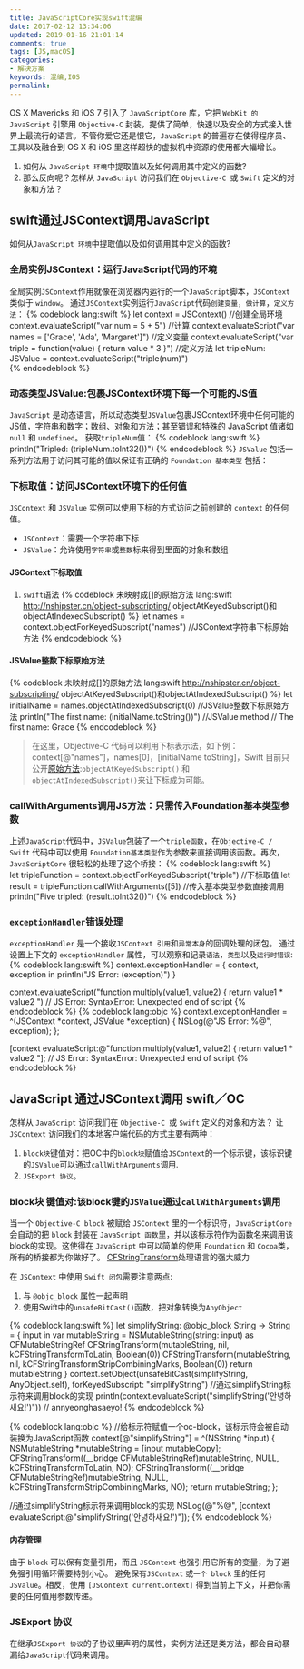 ```yaml
---
title: Java​Script​Core实现swift混编
date: 2017-02-12 13:34:06
updated: 2019-01-16 21:01:14
comments: true
tags: [JS,macOS]
categories:
- 解决方案
keywords: 混编,IOS
permalink: 
---
```

OS X Mavericks 和 iOS 7 引入了 `JavaScriptCore` 库，它把 `WebKit 的 JavaScript` 引擎用 `Objective-C` 封装，提供了简单，快速以及安全的方式接入世界上最流行的语言。不管你爱它还是恨它，`JavaScript` 的普遍存在使得程序员、工具以及融合到 OS X 和 iOS 里这样超快的虚拟机中资源的使用都大幅增长。

1. 如何从 `JavaScript 环境`中提取值以及如何调用其中定义的函数?
2. 那么反向呢？怎样从 `JavaScript` 访问我们在 `Objective-C `或 `Swift` 定义的对象和方法？

## swift通过JSContext调用JavaScript
如何从`JavaScript 环境`中提取值以及如何调用其中定义的函数?

### 全局实例JSContext：运行JavaScript代码的环境
全局实例`JSContext`作用就像在浏览器内运行的一个`JavaScript`脚本，`JSContext` 类似于 `window`。
通过`JSContext`实例运行`JavaScript`代码`创建变量`，`做计算`，`定义方法`：
{% codeblock  lang:swift %}
let context = JSContext()    //创建全局环境
context.evaluateScript("var num = 5 + 5") //计算
context.evaluateScript("var names = ['Grace', 'Ada', 'Margaret']") //定义变量
context.evaluateScript("var triple = function(value) { return value * 3 }") //定义方法
let tripleNum: JSValue = context.evaluateScript("triple(num)")  
{% endcodeblock %}

### 动态类型JSValue:包裹JSContext环境下每一个可能的JS值
`JavaScript` 是动态语言，所以动态类型`JSValue`包裹JSContext环境中任何可能的JS值，字符串和数字；数组、对象和方法；甚至错误和特殊的 JavaScript 值诸如 `null` 和 `undefined`。
获取`tripleNum`值：
{% codeblock  lang:swift %}
println("Tripled: \(tripleNum.toInt32())")
{% endcodeblock %}
`JSValue` 包括一系列方法用于访问其可能的值以保证有正确的 `Foundation 基本类型`
包括：

### 下标取值：访问JSContext环境下的任何值
`JSContext` 和 `JSValue` 实例可以使用下标的方式访问之前创建的 `context` 的任何值。
* `JSContext`：需要一个字符串下标
* `JSValue`：允许使用`字符串`或`整数`标来得到里面的对象和数组

#### JSContext下标取值
1. `swift`语法
{% codeblock 未映射成[]的原始方法 lang:swift http://nshipster.cn/object-subscripting/ objectAtKeyedSubscript()和objectAtIndexedSubscript() %}
let names = context.objectForKeyedSubscript("names")  //JSContext字符串下标原始方法
{% endcodeblock %}

#### JSValue整数下标原始方法
{% codeblock 未映射成[]的原始方法 lang:swift http://nshipster.cn/object-subscripting/ objectAtKeyedSubscript()和objectAtIndexedSubscript() %}
let initialName = names.objectAtIndexedSubscript(0)   //JSValue整数下标原始方法
println("The first name: \(initialName.toString())")  //JSValue method
// The first name: Grace
{% endcodeblock %}

>在这里，Objective-C 代码可以利用下标表示法，如下例：context[@"names"]，names[0]，[initialName toString]，Swift 目前只公开[原始方法](http://nshipster.cn/object-subscripting/):`objectAtKeyedSubscript()` 和 `objectAtIndexedSubscript()`来让下标成为可能。

### callWithArguments调用JS方法：只需传入Foundation基本类型参数
上述`JavaScript`代码中，`JSValue`包装了一个`triple函数`，在`Objective-C / Swift` 代码中可以使用 `Foundation基本类型`作为参数来直接调用该函数。再次，`JavaScriptCore` 很轻松的处理了这个桥接：
{% codeblock lang:swift %}  
let tripleFunction = context.objectForKeyedSubscript("triple") //下标取值
let result = tripleFunction.callWithArguments([5]) //传入基本类型参数直接调用
println("Five tripled: \(result.toInt32())")
{% endcodeblock %}

### `exceptionHandler`错误处理
`exceptionHandler` 是一个接收`JSContext 引用`和`异常本身`的回调处理的闭包。
通过设置上下文的 `exceptionHandler` 属性，可以观察和记录`语法`，`类型`以及`运行时错误`:
{% codeblock lang:swift %}
context.exceptionHandler = { context, exception in
println("JS Error: \(exception)")
}

context.evaluateScript("function multiply(value1, value2) { return value1 * value2 ")
// JS Error: SyntaxError: Unexpected end of script
{% endcodeblock %}
{% codeblock  lang:objc %}
context.exceptionHandler = ^(JSContext *context, JSValue *exception) {
NSLog(@"JS Error: %@", exception);
};

[context evaluateScript:@"function multiply(value1, value2) { return value1 * value2 "];
// JS Error: SyntaxError: Unexpected end of script
{% endcodeblock %}

## JavaScript 通过JSContext调用 swift／OC
怎样从 `JavaScript` 访问我们在 `Objective-C `或 `Swift` 定义的对象和方法？
让 `JSContext` 访问我们的本地客户端代码的方式主要有两种：
1. `block块`键值对：把OC中的`block块`赋值给`JSContext`的一个标示键，该标识键的`JSValue`可以通过`callWithArguments`调用.
2. `JSExport 协议`。

### block块 键值对:该block键的`JSValue`通过`callWithArguments`调用
当一个 `Objective-C block` 被赋给 `JSContext` 里的一个标识符，`JavaScriptCore` 会自动的把 `block` 封装在 `JavaScript 函数`里，并以该标示符作为函数名来调用该block的实现。这使得在 `JavaScript` 中可以简单的使用 `Foundation` 和 `Cocoa`类，所有的桥接都为你做好了。
[CFStringTransform](http://nshipster.cn/cfstringtransform/)处理语言的强大威力

在 `JSContext` 中使用 `Swift 闭包`需要注意两点:
1. 与 `@objc_block` 属性一起声明
2. 使用Swift中的`unsafeBitCast()`函数，把对象转换为`AnyObject`

{% codeblock lang:swift %}
let simplifyString: @objc_block String -> String = { input in
    var mutableString = NSMutableString(string: input) as CFMutableStringRef
    CFStringTransform(mutableString, nil, kCFStringTransformToLatin, Boolean(0))
    CFStringTransform(mutableString, nil, kCFStringTransformStripCombiningMarks, Boolean(0))
    return mutableString
}
context.setObject(unsafeBitCast(simplifyString, AnyObject.self), forKeyedSubscript: "simplifyString")
//通过simplifyString标示符来调用block的实现
println(context.evaluateScript("simplifyString('안녕하새요!')"))
// annyeonghasaeyo!
{% endcodeblock %}

{% codeblock lang:objc %}
//给标示符赋值一个oc-block，该标示符会被自动装换为JavaScript函数
context[@"simplifyString"] = ^(NSString *input) {
NSMutableString *mutableString = [input mutableCopy];
CFStringTransform((__bridge CFMutableStringRef)mutableString, NULL, kCFStringTransformToLatin, NO);
CFStringTransform((__bridge CFMutableStringRef)mutableString, NULL, kCFStringTransformStripCombiningMarks, NO);
return mutableString;
};

//通过simplifyString标示符来调用block的实现
NSLog(@"%@", [context evaluateScript:@"simplifyString('안녕하새요!')"]);
{% endcodeblock %}
#### 内存管理
由于 `block` 可以保有变量引用，而且 `JSContext` 也强引用它所有的变量，为了避免强引用循环需要特别小心。
避免保有`JSContext` 或`一个 block` 里的任何 `JSValue`。相反，使用 `[JSContext currentContext]` 得到当前上下文，并把你需要的任何值用参数传递。

### JSExport 协议
在继承`JSExport 协议`的子协议里声明的属性，实例方法还是类方法，都会自动暴漏给`JavaScript`代码来调用。


